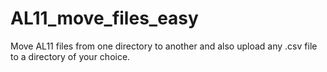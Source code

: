 # AL11_move_files_easy
Move AL11 files from one directory to another and also upload any .csv file to a directory of your choice.

